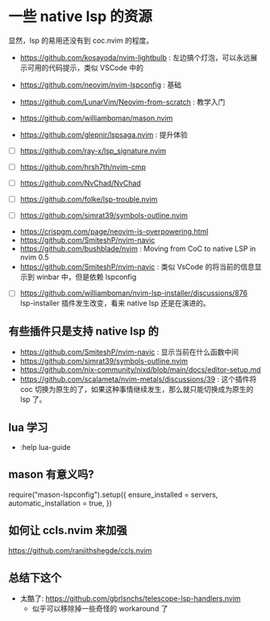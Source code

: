 # 一些 native lsp 的资源

显然，lsp 的易用还没有到 coc.nvim 的程度。

- https://github.com/kosayoda/nvim-lightbulb : 左边搞个灯泡，可以永远展示可用的代码提示，类似 VSCode 中的

- https://github.com/neovim/nvim-lspconfig : 基础
- https://github.com/LunarVim/Neovim-from-scratch : 教学入门
- https://github.com/williamboman/mason.nvim

- https://github.com/glepnir/lspsaga.nvim : 提升体验
- [ ] https://github.com/ray-x/lsp_signature.nvim

- [ ] https://github.com/hrsh7th/nvim-cmp

- [ ] https://github.com/NvChad/NvChad

- [ ] https://github.com/folke/lsp-trouble.nvim
- [ ] https://github.com/simrat39/symbols-outline.nvim


- https://crispgm.com/page/neovim-is-overpowering.html
- https://github.com/SmiteshP/nvim-navic
- https://github.com/bushblade/nvim : Moving from CoC to native LSP in nvim 0.5
- https://github.com/SmiteshP/nvim-navic : 类似 VsCode 的将当前的信息显示到 winbar 中，但是依赖 lspconfig
- [ ] https://github.com/williamboman/nvim-lsp-installer/discussions/876 lsp-installer 插件发生改变，看来 native lsp 还是在演进的。


## 有些插件只是支持 native lsp 的
- https://github.com/SmiteshP/nvim-navic : 显示当前在什么函数中间
- https://github.com/simrat39/symbols-outline.nvim
- https://github.com/nix-community/nixd/blob/main/docs/editor-setup.md
- https://github.com/scalameta/nvim-metals/discussions/39 : 这个插件将 coc 切换为原生的了，如果这种事情继续发生，那么就只能切换成为原生的 lsp 了。

## lua 学习
- :help lua-guide

## mason 有意义吗?
require("mason-lspconfig").setup({
	ensure_installed = servers,
	automatic_installation = true,
})

## 如何让 ccls.nvim 来加强
https://github.com/ranjithshegde/ccls.nvim

## 总结下这个
- 太酷了: https://github.com/gbrlsnchs/telescope-lsp-handlers.nvim
  - 似乎可以移除掉一些奇怪的 workaround 了
